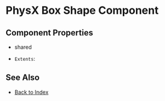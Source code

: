 # PhysX Box Shape Component

<!-- PAGE IS TODO -->

## Component Properties

* shared

* `Extents`:

## See Also

* [Back to Index](../../index.md)
